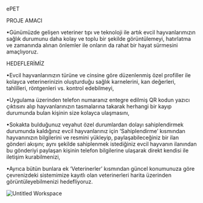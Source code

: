 ePET

PROJE AMACI

•Günümüzde gelişen veteriner tıpı ve teknoloji ile artık evcil hayvanlarımızın sağlık durumunu daha kolay ve toplu bir şekilde görüntülemeyi, hatırlatma ve zamanında alınan önlemler ile onların da rahat bir hayat sürmesini amaçlıyoruz.


HEDEFLERİMİZ

•Evcil hayvanlarınızın türüne ve cinsine göre düzenlenmiş özel profiller ile kolayca veterinerinizin oluşturduğu sağlık karnelerini, kan değerleri, tahlilleri, röntgenleri vs. kontrol edebilmeyi,

•Uygulama üzerinden telefon numaranız entegre edilmiş QR kodun yazıcı çıktısını alıp hayvanlarınızın tasmalarına takarak herhangi bir kayıp durumunda bulan kişinin size kolayca ulaşmasını,

•Sokakta bulduğunuz veyahut özel durumlardan dolayı sahiplendirmek durumunda kaldığınız evcil hayvanlarınız için ‘Sahiplendirme’ kısmından hayvanınızın bilgilerini ve resmini yükleyip, paylaşabileceğiniz bir ilan gönderi akışını; aynı şekilde sahiplenmek istediğiniz evcil hayvanın ilanından bu gönderiyi paylaşan kişinin telefon bilgilerine ulaşarak direkt kendisi ile iletişim kurabilmenizi,

•Ayrıca bütün bunlara ek ‘Veterinerler’ kısmından güncel konumunuza göre çevrenizdeki sistemimize kayıtlı olan veterinerleri harita üzerinden görüntüleyebilmenizi hedefliyoruz.


![Untitled Workspace](https://user-images.githubusercontent.com/72939109/158694716-2b132369-6b43-45fc-9825-e75fc9b077f1.png)
